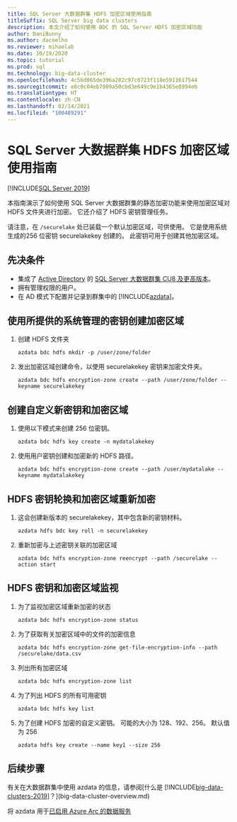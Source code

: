 ```yaml
---
title: SQL Server 大数据群集 HDFS 加密区域使用指南
titleSuffix: SQL Server big data clusters
description: 本文介绍了如何使用 BDC 的 SQL Server HDFS 加密区域功能
author: DaniBunny
ms.author: dacoelho
ms.reviewer: mihaelab
ms.date: 10/19/2020
ms.topic: tutorial
ms.prod: sql
ms.technology: big-data-cluster
ms.openlocfilehash: 4c56d065de396a282c97c0723f118e5911617544
ms.sourcegitcommit: e8c0c04eb7009a50cbd3e649c9e1b4365e8994eb
ms.translationtype: HT
ms.contentlocale: zh-CN
ms.lasthandoff: 02/14/2021
ms.locfileid: "100489291"
---
```

# <a name="sql-server-big-data-clusters-hdfs-encryption-zones-usage-guide"></a>SQL Server 大数据群集 HDFS 加密区域使用指南

[!INCLUDE[SQL Server 2019](../includes/applies-to-version/sqlserver2019.md)]

本指南演示了如何使用 SQL Server 大数据群集的静态加密功能来使用加密区域对 HDFS 文件夹进行加密。 它还介绍了 HDFS 密钥管理任务。

请注意，在 ```/securelake``` 处已装载一个默认加密区域，可供使用。 它是使用系统生成的256 位密钥 securelakekey 创建的。 此密钥可用于创建其他加密区域。

## <a name="prerequisites"></a><a id="prereqs"></a>先决条件

- 集成了 [Active Directory](active-directory-prerequisites.md) 的 [SQL Server 大数据群集 CU8 及更高版本](release-notes-big-data-cluster.md)。
- 拥有管理权限的用户。
- 在 AD 模式下配置并记录到群集中的 [!INCLUDE[azdata](../includes/azure-data-cli-azdata.md)]。

## <a name="create-an-encryption-zone-using-the-provided-system-managed-key"></a>使用所提供的系统管理的密钥创建加密区域

1. 创建 HDFS 文件夹

   ```console
   azdata bdc hdfs mkdir -p /user/zone/folder
   ```

1. 发出加密区域创建命令，以使用 securelakekey 密钥来加密文件夹。

   ```console
   azdata bdc hdfs encryption-zone create --path /user/zone/folder --keyname securelakekey
   ```

## <a name="create-a-custom-new-key-and-encryption-zone"></a>创建自定义新密钥和加密区域

1. 使用以下模式来创建 256 位密钥。

   ```console
   azdata bdc hdfs key create -n mydatalakekey
   ```

1. 使用用户密钥创建和加密新的 HDFS 路径。

   ```console
   azdata bdc hdfs encryption-zone create --path /user/mydatalake --keyname mydatalakekey
   ```

## <a name="hdfs-key-rotation-and-encryption-zone-re-encryption"></a>HDFS 密钥轮换和加密区域重新加密

1. 这会创建新版本的 securelakekey，其中包含新的密钥材料。

   ```console
   azdata hdfs bdc key roll -n securelakekey
   ```

1. 重新加密与上述密钥关联的加密区域

   ```console
   azdata bdc hdfs encryption-zone reencrypt --path /securelake --action start
   ```

## <a name="hdfs-key-and-encryption-zone-monitoring"></a>HDFS 密钥和加密区域监视

1. 为了监视加密区域重新加密的状态 

   ```console
   azdata bdc hdfs encryption-zone status
   ```

1. 为了获取有关加密区域中的文件的加密信息

   ```console
   azdata bdc hdfs encryption-zone get-file-encryption-info --path /securelake/data.csv
   ```

1. 列出所有加密区域

   ```console
   azdata bdc hdfs encryption-zone list
   ```

1. 为了列出 HDFS 的所有可用密钥

   ```console
   azdata bdc hdfs key list
   ```

1. 为了创建 HDFS 加密的自定义密钥。 可能的大小为 128、192、256。 默认值为 256

   ```console
   azdata hdfs key create --name key1 --size 256
   ```

## <a name="next-steps"></a>后续步骤

有关在大数据群集中使用 azdata 的信息，请参阅[什么是 [!INCLUDE[big-data-clusters-2019](../includes/ssbigdataclusters-ver15.md)]？](big-data-cluster-overview.md)

将 azdata 用于[已启用 Azure Arc 的数据服务](/azure/azure-arc/data/)
